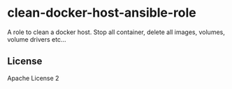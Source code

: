 # clean-docker-host-ansible-role

A role to clean a docker host.
Stop all container, delete all images, volumes, volume drivers etc...

License
-------

Apache License 2
